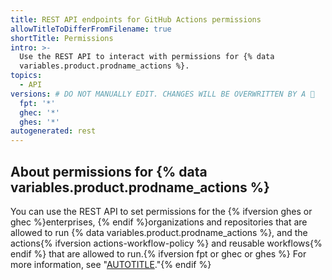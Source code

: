 ```yaml
---
title: REST API endpoints for GitHub Actions permissions
allowTitleToDifferFromFilename: true
shortTitle: Permissions
intro: >-
  Use the REST API to interact with permissions for {% data
  variables.product.prodname_actions %}.
topics:
  - API
versions: # DO NOT MANUALLY EDIT. CHANGES WILL BE OVERWRITTEN BY A 🤖
  fpt: '*'
  ghec: '*'
  ghes: '*'
autogenerated: rest
---
```


## About permissions for {% data variables.product.prodname_actions %}

You can use the REST API to set permissions for the {% ifversion ghes or ghec %}enterprises, {% endif %}organizations and repositories that are allowed to run {% data variables.product.prodname_actions %}, and the actions{% ifversion actions-workflow-policy %} and reusable workflows{% endif %} that are allowed to run.{% ifversion fpt or ghec or ghes %} For more information, see "[AUTOTITLE](/actions/learn-github-actions/usage-limits-billing-and-administration#disabling-or-limiting-github-actions-for-your-repository-or-organization)."{% endif %}

<!-- Content after this section is automatically generated -->
